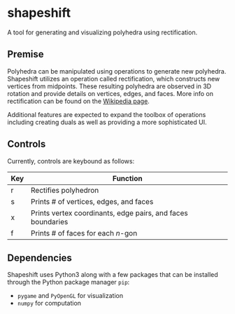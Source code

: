 # shapeshift
A tool for generating and visualizing polyhedra using rectification. 

## Premise
Polyhedra can be manipulated using operations to generate new polyhedra. 
Shapeshift utilizes an operation called rectification, which constructs new vertices from midpoints. 
These resulting polyhedra are observed in 3D rotation and provide details on vertices, edges, and faces. 
More info on rectification can be found on the [Wikipedia page](https://en.wikipedia.org/wiki/Rectification_(geometry)).

Additional features are expected to expand the toolbox of operations including creating duals as well as providing a more sophisticated UI.

## Controls
Currently, controls are keybound as follows:

Key | Function
----|--------
r | Rectifies polyhedron
s | Prints # of vertices, edges, and faces
x | Prints vertex coordinants, edge pairs, and faces boundaries
f | Prints # of faces for each *n*-gon


## Dependencies
Shapeshift uses Python3 along with a few packages that can be installed through the Python package manager `pip`:
* `pygame` and `PyOpenGL` for visualization
* `numpy` for computation
